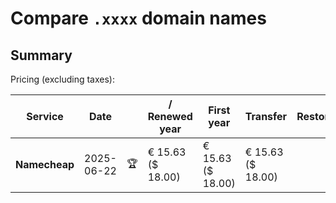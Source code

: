 # Compare `.xxxx` domain names

## Summary

Pricing (excluding taxes):

| Service | Date |  | / Renewed year | First year | Transfer | Restoration |
|--|--|--|--|--|--|--|
| **Namecheap** | 2025-06-22 | 🏆 | € 15.63<br>($ 18.00) | € 15.63<br>($ 18.00) | € 15.63<br>($ 18.00) |  |

